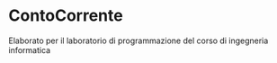 # ContoCorrente
Elaborato per il laboratorio di programmazione del corso di ingegneria informatica 
